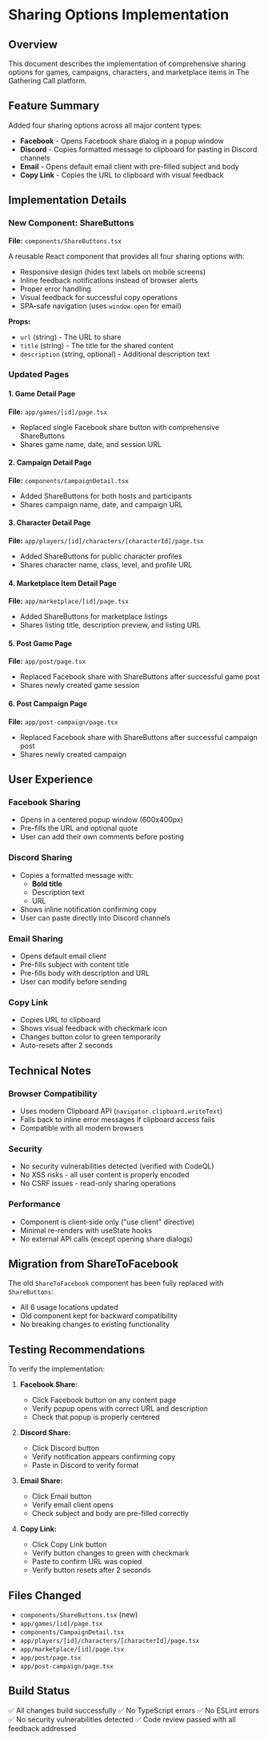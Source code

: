 # Sharing Options Implementation

## Overview
This document describes the implementation of comprehensive sharing options for games, campaigns, characters, and marketplace items in The Gathering Call platform.

## Feature Summary

Added four sharing options across all major content types:
- **Facebook** - Opens Facebook share dialog in a popup window
- **Discord** - Copies formatted message to clipboard for pasting in Discord channels
- **Email** - Opens default email client with pre-filled subject and body
- **Copy Link** - Copies the URL to clipboard with visual feedback

## Implementation Details

### New Component: ShareButtons
**File:** `components/ShareButtons.tsx`

A reusable React component that provides all four sharing options with:
- Responsive design (hides text labels on mobile screens)
- Inline feedback notifications instead of browser alerts
- Proper error handling
- Visual feedback for successful copy operations
- SPA-safe navigation (uses `window.open` for email)

**Props:**
- `url` (string) - The URL to share
- `title` (string) - The title for the shared content
- `description` (string, optional) - Additional description text

### Updated Pages

#### 1. Game Detail Page
**File:** `app/games/[id]/page.tsx`
- Replaced single Facebook share button with comprehensive ShareButtons
- Shares game name, date, and session URL

#### 2. Campaign Detail Page
**File:** `components/CampaignDetail.tsx`
- Added ShareButtons for both hosts and participants
- Shares campaign name, date, and campaign URL

#### 3. Character Detail Page
**File:** `app/players/[id]/characters/[characterId]/page.tsx`
- Added ShareButtons for public character profiles
- Shares character name, class, level, and profile URL

#### 4. Marketplace Item Detail Page
**File:** `app/marketplace/[id]/page.tsx`
- Added ShareButtons for marketplace listings
- Shares listing title, description preview, and listing URL

#### 5. Post Game Page
**File:** `app/post/page.tsx`
- Replaced Facebook share with ShareButtons after successful game post
- Shares newly created game session

#### 6. Post Campaign Page
**File:** `app/post-campaign/page.tsx`
- Replaced Facebook share with ShareButtons after successful campaign post
- Shares newly created campaign

## User Experience

### Facebook Sharing
- Opens in a centered popup window (600x400px)
- Pre-fills the URL and optional quote
- User can add their own comments before posting

### Discord Sharing
- Copies a formatted message with:
  - **Bold title**
  - Description text
  - URL
- Shows inline notification confirming copy
- User can paste directly into Discord channels

### Email Sharing
- Opens default email client
- Pre-fills subject with content title
- Pre-fills body with description and URL
- User can modify before sending

### Copy Link
- Copies URL to clipboard
- Shows visual feedback with checkmark icon
- Changes button color to green temporarily
- Auto-resets after 2 seconds

## Technical Notes

### Browser Compatibility
- Uses modern Clipboard API (`navigator.clipboard.writeText`)
- Falls back to inline error messages if clipboard access fails
- Compatible with all modern browsers

### Security
- No security vulnerabilities detected (verified with CodeQL)
- No XSS risks - all user content is properly encoded
- No CSRF issues - read-only sharing operations

### Performance
- Component is client-side only ("use client" directive)
- Minimal re-renders with useState hooks
- No external API calls (except opening share dialogs)

## Migration from ShareToFacebook

The old `ShareToFacebook` component has been fully replaced with `ShareButtons`:
- All 6 usage locations updated
- Old component kept for backward compatibility
- No breaking changes to existing functionality

## Testing Recommendations

To verify the implementation:

1. **Facebook Share:**
   - Click Facebook button on any content page
   - Verify popup opens with correct URL and description
   - Check that popup is properly centered

2. **Discord Share:**
   - Click Discord button
   - Verify notification appears confirming copy
   - Paste in Discord to verify format

3. **Email Share:**
   - Click Email button
   - Verify email client opens
   - Check subject and body are pre-filled correctly

4. **Copy Link:**
   - Click Copy Link button
   - Verify button changes to green with checkmark
   - Paste to confirm URL was copied
   - Verify button resets after 2 seconds

## Files Changed

- `components/ShareButtons.tsx` (new)
- `app/games/[id]/page.tsx`
- `components/CampaignDetail.tsx`
- `app/players/[id]/characters/[characterId]/page.tsx`
- `app/marketplace/[id]/page.tsx`
- `app/post/page.tsx`
- `app/post-campaign/page.tsx`

## Build Status

✅ All changes build successfully
✅ No TypeScript errors
✅ No ESLint errors
✅ No security vulnerabilities detected
✅ Code review passed with all feedback addressed
